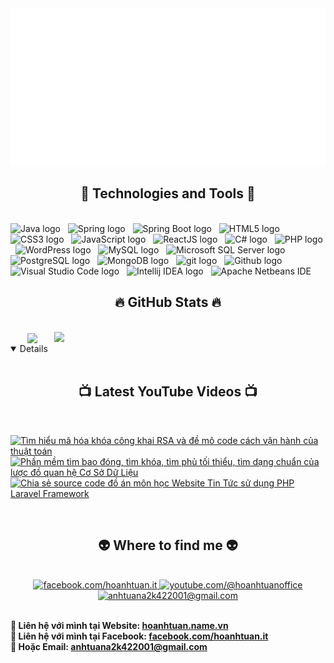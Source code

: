 <!-- Hoanhtuan.nam.vn -->
<a href="#" target="_blank">
  <img src="svg/hoanhtuan.svg" width="1200" alt="hoanhtuan-official" />
</a>

<h2 align="center">🧰 Technologies and Tools 🧰</h2>
<br>
<!-- https://simpleicons.org/ -->
<span><img src="https://img.shields.io/badge/Java-282C34?logo=hotjar&logoColor=FD3A5C" alt="Java logo" title="Java" height="25" /></span>
&nbsp;
<span><img src="https://img.shields.io/badge/Spring-282C34?logo=spring&logoColor=6DB33F" alt="Spring logo" title="Spring" height="25" /></span>
&nbsp;
<span><img src="https://img.shields.io/badge/Spring%20Boot-282C34?logo=springboot&logoColor=6DB33F" alt="Spring Boot logo" title="Spring Boot" height="25" /></span>
&nbsp;
<span><img src="https://img.shields.io/badge/HTML5-282C34?logo=html5&logoColor=E34F26" alt="HTML5 logo" title="HTML5" height="25" /></span>
&nbsp;
<span><img src="https://img.shields.io/badge/CSS3-282C34?logo=css3&logoColor=1572B6" alt="CSS3 logo" title="CSS3" height="25" /></span>
&nbsp;
<span><img src="https://img.shields.io/badge/JavaScript-282C34?logo=javascript&logoColor=F7DF1E" alt="JavaScript logo" title="JavaScript" height="25" /></span>
&nbsp;
<span><img src="https://img.shields.io/badge/ReactJS-282C34?logo=react&logoColor=61DAFB" alt="ReactJS logo" title="ReactJS" height="25" /></span>
&nbsp;
<span><img src="https://img.shields.io/badge/C%20Sharp-282C34?logo=C#
&logoColor=99CC00" alt="C# logo" title="C#" height="25" /></span>
&nbsp;
<span><img src="https://img.shields.io/badge/PHP-282C34?logo=php&logoColor=777BB4" alt="PHP logo" title="PHP" height="25" /></span>
&nbsp;
<span><img src="https://img.shields.io/badge/WordPress-282C34?logo=wordPress&logoColor=21759B" alt="WordPress logo" title="WordPress" height="25" /></span>
&nbsp;
<span><img src="https://img.shields.io/badge/Mysql-282C34?logo=Mysql&logoColor=#4479A1" alt="MySQL logo" title="MySQL" height="25" /></span>
&nbsp;
<span><img src="https://img.shields.io/badge/Microsoft%20SQL%20Server-282C34?logo=microsoftsqlserver&logoColor=F80000" alt="Microsoft SQL Server logo" title="Microsoft SQL Server" height="25" /></span>
&nbsp;
<span><img src="https://img.shields.io/badge/Postgresql-282C34?logo=postgresql&logoColor=4169E1" alt="PostgreSQL logo" title="PostgreSQL" height="25" /></span>
&nbsp;
<span><img src="https://img.shields.io/badge/MongoDB-282C34?logo=mongodb&logoColor=47A248" alt="MongoDB logo" title="MongoDB" height="25" /></span>
&nbsp;
<span><img src="https://img.shields.io/badge/git-282C34?logo=git&logoColor=F05032" alt="git logo" title="git" height="25" /></span>
&nbsp;
<span><img src="https://img.shields.io/badge/Github-282C34?logo=github&logoColor=181717" alt="Github logo" title="Github" height="25" /></span>
&nbsp;
<span><img src="https://img.shields.io/badge/VS%20Code-282C34?logo=visual-studio-code&logoColor=007ACC" alt="Visual Studio Code logo" title="Visual Studio Code" height="25" /></span>
&nbsp;
<span><img src="https://img.shields.io/badge/Intellij%20IDEA-282C34?logo=intellijidea&logoColor=FD3A5C" alt="Intellij IDEA logo" title="Intellij IDEA" height="25" /></span>
&nbsp;
<span><img src="https://img.shields.io/badge/Apache%20Netbeans%20IDE-282C34?logo=apachenetbeanside&logoColor=1B6AC6" alt="Apache Netbeans IDE" title="Apache Netbeans IDE" height="25" /></span>
&nbsp;

<br>
<h2 align="center">🔥 GitHub Stats 🔥</h2>
<!-- https://github.com/anuraghazra/github-readme-stats -->
<br>
<div align=center>
  <a href="#" title="HoAnhTuan">
    <img width="315" align="center" src="https://github-readme-stats.vercel.app/api/top-langs/?username=anhtuana2k422001&hide=c%23,powershell,Mathematica,Ruby,Objective-C,Objective-C%2b%2b,Cuda&title_color=61dafb&text_color=ffffff&icon_color=61dafb&bg_color=20232a&langs_count=8&layout=compact&border_color=61dafb&hide_border=true" />
  </a>
  <a href="#" title="HoAnhTuan">
    <img align="right" width="434" src="https://github-readme-stats.vercel.app/api?username=anhtuana2k422001&show_icons=true&theme=react&border_color=61dafb&hide_border=true" />
  </a>
</div>
<details open> 
<br>
<h2 align="center">📺 Latest YouTube Videos 📺</h2>
<br>
  
  <!-- prettier-ignore-start -->
<!-- BEGIN YOUTUBE-CARDS -->
[![Tìm hiểu mã hóa khóa công khai RSA và đề mô code cách vận hành của thuật toán](https://ytcards.demolab.com/?id=_ASEwCBx1Tw&title=Tìm+hiểu+mã+hóa+công+khai+RSA+và+đề+mô+code+cách+của+thuật+toán&lang=en&timestamp=1664582400&background_color=%230d1117&title_color=%23ffffff&stats_color=%23dedede&width=250&duration=737 "Tìm hiểu mã hóa khóa công khai RSA và đề mô code cách vận hành của thuật toán")](https://www.youtube.com/watch?v=_ASEwCBx1Tw)
[![Phần mềm tìm bao đóng, tìm khóa, tìm phủ tối thiểu, tìm dạng chuẩn của lược đồ quan hệ Cơ Sở Dữ Liệu](https://ytcards.demolab.com/?id=k5iLlC_b0XE&title=Phần+mềm+tìm+bao+đóng,+tìm+khóa,+tìm+phủ+tối+thiểu,+tìm+dạng+chuẩn+của+lược+đồ+quan+hệ+Cơ+Sở+Dữ+Liệulang=en&timestamp=1663632000&background_color=%230d1117&title_color=%23ffffff&stats_color=%23dedede&width=250&duration=789 "Phần mềm tìm bao đóng, tìm khóa, tìm phủ tối thiểu, tìm dạng chuẩn của lược đồ quan hệ Cơ Sở Dữ Liệu")](https://www.youtube.com/watch?v=k5iLlC_b0XE)
[![Chia sẻ source code đồ án môn học Website Tin Tức sử dụng PHP Laravel Framework](https://ytcards.demolab.com/?id=q_xgACXe5wo&title=Chia+sẻ+source+code+đồ+án+môn+học+Website+Tin+Tức+sử+dụng+PHP+Laravel+Framework&lang=en&timestamp=1656374400&background_color=%230d1117&title_color=%23ffffff&stats_color=%23dedede&width=250&duration=893 "Chia sẻ source code đồ án môn học Website Tin Tức sử dụng PHP Laravel Framework")](https://www.youtube.com/watch?v=q_xgACXe5wo)
<!-- END YOUTUBE-CARDS -->
  <!-- prettier-ignore-end -->
  
</details>

<br>
<h2 align="center">👽 Where to find me 👽</h2>
<br>
<!-- https://icons8.com -->
<div align="center">
  <a href="https://facebook.com/hoanhtuan.it" target="blank">
    <img src="https://img.icons8.com/bubbles/100/000000/facebook-new.png" alt="facebook.com/hoanhtuan.it" />
  </a>
  <a href="https://www.youtube.com/@hoanhtuanoffice" target="blank">
    <img src="https://img.icons8.com/bubbles/100/000000/youtube-squared.png" alt="youtube.com/@hoanhtuanoffice" />
  </a>
  <a href="mailto:anhtuana2k422001@gmail.com" target="top">
    <img src="https://img.icons8.com/bubbles/100/000000/apple-mail.png" alt="anhtuana2k422001@gmail.com" />
  </a>
</div>

<br>
<p>
  <strong>🔗 Liên hệ với mình tại  Website: <a href="http://hoanhtuan.name.vn/" target="_blank">hoanhtuan.name.vn</a></strong>
  <br>
  <strong>🔗 Liên hệ với mình tại Facebook: <a href="https://www.facebook.com/hoanhtuan.it" target="_blank">facebook.com/hoanhtuan.it</a></strong>
  <br>
  <strong>📧 Hoặc Email: <a href="mailto:anhtuana2k422001@gmail.com" target="_top">anhtuana2k422001@gmail.com</a></strong>
</p>


